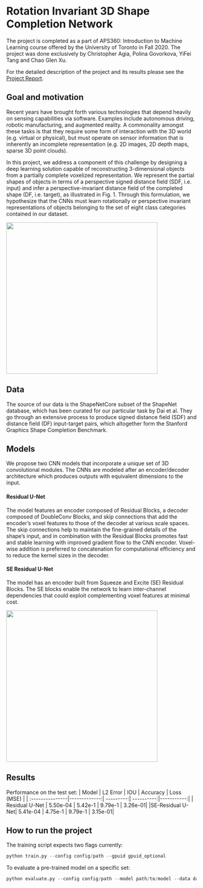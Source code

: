 # Rotation Invariant 3D Shape Completion Network
The project is completed as a part of APS360: Introduction to Machine Learning course offered by the University of Toronto in Fall 2020. The project was done exclusively by Christopher Agia, Polina Govorkova, YiFei Tang and Chao Glen Xu.


For the detailed description of the project and its results please see the [Project Report](https://github.com/agiachris/rotational3DCNN/blob/main/project_description_and_results/ProjectReport.pdf).

## Goal and motivation
Recent years have brought forth various technologies that depend heavily on sensing capabilities via software. Examples include autonomous driving, robotic manufacturing, and augmented reality. A commonality amongst these tasks is that they require some form of interaction with the 3D world (e.g. virtual or physical), but must operate on sensor information that is inherently an incomplete representation (e.g. 2D images, 2D depth maps, sparse 3D point clouds). 

In this project, we address a component of this challenge by designing a deep learning solution capable of reconstructing 3-dimensional objects from a partially complete voxelized representation. We represent the partial shapes of objects in terms of a perspective signed distance field (SDF, i.e. input) and infer a perspective-invariant distance field of the completed shape (DF, i.e. target), as illustrated in Fig. 1. Through this formulation, we hypothesize that the CNNs must learn rotationally or perspective invariant representations of objects belonging to the set of eight class categories contained in our dataset. 

<img src="https://github.com/agiachris/rotational3DCNN/blob/main/project_description_and_results/proposal_overview.png" height="400" />

## Data
The source of our data is the ShapeNetCore subset of the ShapeNet database, which has been curated for our particular task by Dai et al. They go through an extensive process to produce signed distance field (SDF) and distance field (DF) input-target pairs, which altogether form the Stanford Graphics Shape Completion Benchmark.

## Models
We propose two CNN models that incorporate a unique set of 3D convolutional modules. The CNNs are modeled after an encoder/decoder architecture which produces outputs with equivalent dimensions to the input. 
#### Residual U-Net 
The model features an encoder composed of Residual Blocks, a decoder composed of DoubleConv Blocks, and skip connections that add the encoder’s voxel features to those of the decoder at various scale spaces. The skip connections help to maintain the fine-grained details of the shape’s input, and in combination with the Residual Blocks promotes fast and stable learning with improved gradient flow to the CNN encoder. Voxel-wise addition is preferred to concatenation for computational efficiency and to reduce the kernel sizes in the decoder. 
#### SE Residual U-Net
The model has an encoder built from Squeeze and Excite (SE) Residual Blocks. The SE blocks enable the network to learn inter-channel dependencies that could exploit complementing voxel features at minimal cost.

<img src="https://github.com/agiachris/rotational3DCNN/blob/main/project_description_and_results/proposal_system.png" height="400" />

## Results
Performance on the test set:
| Model           | L2 Error     | IOU       | Accuracy   | Loss (MSE) |
| :---------------|-------------:| ---------:| ----------:|-----------:|
| Residual U-Net  |     5.50e-04 |   5.42e-1 |    9.79e-1 |    3.26e-01|
|SE-Residual U-Net|   5.41e-04   |   4.75e-1 |    9.79e-1 |    3.15e-01|


## How to run the project

The training script expects two flags currently:
```python
python train.py --config config/path --gpuid gpuid_optional 
```

To evaluate a pre-trained model on a specific set:
```python
python evaluate.py --config config/path --model path/to/model --data data_split --gpuid gpuid_optional
```
